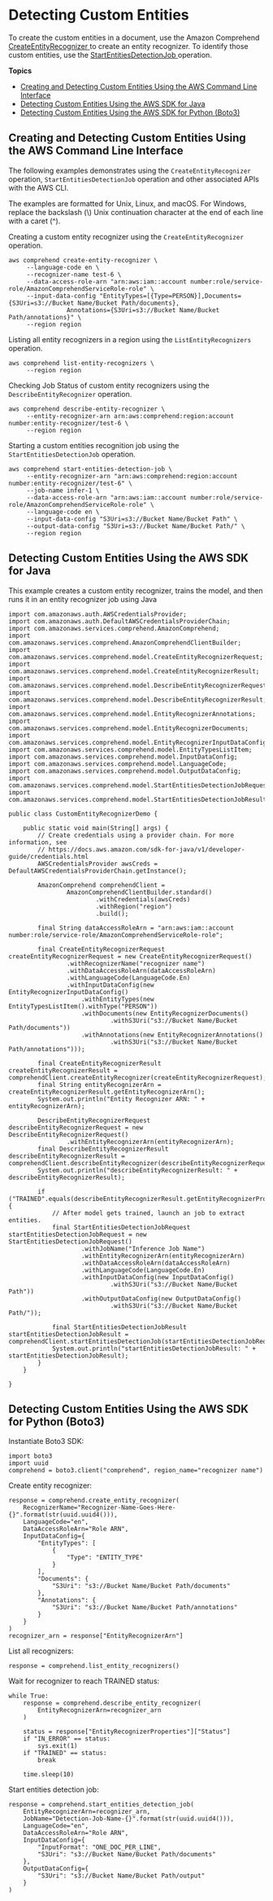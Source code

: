 # Detecting Custom Entities<a name="get-started-cer"></a>

To create the custom entities in a document, use the Amazon Comprehend [ CreateEntityRecognizer ](API_CreateEntityRecognizer.md) to create an entity recognizer\. To identify those custom entities, use the [ StartEntitiesDetectionJob ](API_StartEntitiesDetectionJob.md) operation\. 

**Topics**
+ [Creating and Detecting Custom Entities Using the AWS Command Line Interface](#get-started-api-cer-cli)
+ [Detecting Custom Entities Using the AWS SDK for Java](#get-started-api-cer-java)
+ [Detecting Custom Entities Using the AWS SDK for Python \(Boto3\)](#cer-python)

## Creating and Detecting Custom Entities Using the AWS Command Line Interface<a name="get-started-api-cer-cli"></a>

The following examples demonstrates using the `CreateEntityRecognizer` operation, `StartEntitiesDetectionJob` operation and other associated APIs with the AWS CLI\. 

The examples are formatted for Unix, Linux, and macOS\. For Windows, replace the backslash \(\\\) Unix continuation character at the end of each line with a caret \(^\)\.

Creating a custom entity recognizer using the `CreateEntityRecognizer` operation\.

```
aws comprehend create-entity-recognizer \
     --language-code en \
     --recognizer-name test-6 \
     --data-access-role-arn "arn:aws:iam::account number:role/service-role/AmazonComprehendServiceRole-role" \
     --input-data-config "EntityTypes=[{Type=PERSON}],Documents={S3Uri=s3://Bucket Name/Bucket Path/documents},
                Annotations={S3Uri=s3://Bucket Name/Bucket Path/annotations}" \
     --region region
```

Listing all entity recognizers in a region using the `ListEntityRecognizers` operation\.

```
aws comprehend list-entity-recognizers \
     --region region
```

Checking Job Status of custom entity recognizers using the `DescribeEntityRecognizer` operation\.

```
aws comprehend describe-entity-recognizer \
     --entity-recognizer-arn arn:aws:comprehend:region:account number:entity-recognizer/test-6 \
     --region region
```

Starting a custom entities recognition job using the `StartEntitiesDetectionJob` operation\.

```
aws comprehend start-entities-detection-job \
     --entity-recognizer-arn "arn:aws:comprehend:region:account number:entity-recognizer/test-6" \
     --job-name infer-1 \
     --data-access-role-arn "arn:aws:iam::account number:role/service-role/AmazonComprehendServiceRole-role" \
     --language-code en \
     --input-data-config "S3Uri=s3://Bucket Name/Bucket Path" \
     --output-data-config "S3Uri=s3://Bucket Name/Bucket Path/" \
     --region region
```

## Detecting Custom Entities Using the AWS SDK for Java<a name="get-started-api-cer-java"></a>

This example creates a custom entity recognizer, trains the model, and then runs it in an entity recognizer job using Java

```
import com.amazonaws.auth.AWSCredentialsProvider;
import com.amazonaws.auth.DefaultAWSCredentialsProviderChain;
import com.amazonaws.services.comprehend.AmazonComprehend;
import com.amazonaws.services.comprehend.AmazonComprehendClientBuilder;
import com.amazonaws.services.comprehend.model.CreateEntityRecognizerRequest;
import com.amazonaws.services.comprehend.model.CreateEntityRecognizerResult;
import com.amazonaws.services.comprehend.model.DescribeEntityRecognizerRequest;
import com.amazonaws.services.comprehend.model.DescribeEntityRecognizerResult;
import com.amazonaws.services.comprehend.model.EntityRecognizerAnnotations;
import com.amazonaws.services.comprehend.model.EntityRecognizerDocuments;
import com.amazonaws.services.comprehend.model.EntityRecognizerInputDataConfig;
import com.amazonaws.services.comprehend.model.EntityTypesListItem;
import com.amazonaws.services.comprehend.model.InputDataConfig;
import com.amazonaws.services.comprehend.model.LanguageCode;
import com.amazonaws.services.comprehend.model.OutputDataConfig;
import com.amazonaws.services.comprehend.model.StartEntitiesDetectionJobRequest;
import com.amazonaws.services.comprehend.model.StartEntitiesDetectionJobResult;

public class CustomEntityRecognizerDemo {

    public static void main(String[] args) {
        // Create credentials using a provider chain. For more information, see
        // https://docs.aws.amazon.com/sdk-for-java/v1/developer-guide/credentials.html
        AWSCredentialsProvider awsCreds = DefaultAWSCredentialsProviderChain.getInstance();

        AmazonComprehend comprehendClient =
                AmazonComprehendClientBuilder.standard()
                        .withCredentials(awsCreds)
                        .withRegion("region")
                        .build();

        final String dataAccessRoleArn = "arn:aws:iam::account number:role/service-role/AmazonComprehendServiceRole-role";

        final CreateEntityRecognizerRequest createEntityRecognizerRequest = new CreateEntityRecognizerRequest()
                .withRecognizerName("recognizer name")
                .withDataAccessRoleArn(dataAccessRoleArn)
                .withLanguageCode(LanguageCode.En)
                .withInputDataConfig(new EntityRecognizerInputDataConfig()
                    .withEntityTypes(new EntityTypesListItem().withType("PERSON"))
                    .withDocuments(new EntityRecognizerDocuments()
                            .withS3Uri("s3://Bucket Name/Bucket Path/documents"))
                    .withAnnotations(new EntityRecognizerAnnotations()
                            .withS3Uri("s3://Bucket Name/Bucket Path/annotations")));

        final CreateEntityRecognizerResult createEntityRecognizerResult = comprehendClient.createEntityRecognizer(createEntityRecognizerRequest);
        final String entityRecognizerArn = createEntityRecognizerResult.getEntityRecognizerArn();
        System.out.println("Entity Recognizer ARN: " + entityRecognizerArn);

        DescribeEntityRecognizerRequest describeEntityRecognizerRequest = new DescribeEntityRecognizerRequest()
                .withEntityRecognizerArn(entityRecognizerArn);
        final DescribeEntityRecognizerResult describeEntityRecognizerResult = comprehendClient.describeEntityRecognizer(describeEntityRecognizerRequest);
        System.out.println("describeEntityRecognizerResult: " + describeEntityRecognizerResult);

        if ("TRAINED".equals(describeEntityRecognizerResult.getEntityRecognizerProperties().getStatus())) {
            // After model gets trained, launch an job to extract entities.
            final StartEntitiesDetectionJobRequest startEntitiesDetectionJobRequest = new StartEntitiesDetectionJobRequest()
                    .withJobName("Inference Job Name")
                    .withEntityRecognizerArn(entityRecognizerArn)
                    .withDataAccessRoleArn(dataAccessRoleArn)
                    .withLanguageCode(LanguageCode.En)
                    .withInputDataConfig(new InputDataConfig()
                            .withS3Uri("s3://Bucket Name/Bucket Path"))
                    .withOutputDataConfig(new OutputDataConfig()
                            .withS3Uri("s3://Bucket Name/Bucket Path/"));

            final StartEntitiesDetectionJobResult startEntitiesDetectionJobResult = comprehendClient.startEntitiesDetectionJob(startEntitiesDetectionJobRequest);
            System.out.println("startEntitiesDetectionJobResult: " + startEntitiesDetectionJobResult);
        }
    }

}
```

## Detecting Custom Entities Using the AWS SDK for Python \(Boto3\)<a name="cer-python"></a>

Instantiate Boto3 SDK: 

```
import boto3
import uuid
comprehend = boto3.client("comprehend", region_name="recognizer name")
```

Create entity recognizer: 

```
response = comprehend.create_entity_recognizer(
    RecognizerName="Recognizer-Name-Goes-Here-{}".format(str(uuid.uuid4())),
    LanguageCode="en",
    DataAccessRoleArn="Role ARN",
    InputDataConfig={
        "EntityTypes": [
            {
                "Type": "ENTITY_TYPE"
            }
        ],
        "Documents": {
            "S3Uri": "s3://Bucket Name/Bucket Path/documents"
        },
        "Annotations": {
            "S3Uri": "s3://Bucket Name/Bucket Path/annotations"
        }
    }
)
recognizer_arn = response["EntityRecognizerArn"]
```

List all recognizers: 

```
response = comprehend.list_entity_recognizers()
```

Wait for recognizer to reach TRAINED status: 

```
while True:
    response = comprehend.describe_entity_recognizer(
        EntityRecognizerArn=recognizer_arn
    )

    status = response["EntityRecognizerProperties"]["Status"]
    if "IN_ERROR" == status:
        sys.exit(1)
    if "TRAINED" == status:
        break

    time.sleep(10)
```

Start entities detection job: 

```
response = comprehend.start_entities_detection_job(
    EntityRecognizerArn=recognizer_arn,
    JobName="Detection-Job-Name-{}".format(str(uuid.uuid4())),
    LanguageCode="en",
    DataAccessRoleArn="Role ARN",
    InputDataConfig={
        "InputFormat": "ONE_DOC_PER_LINE",
        "S3Uri": "s3://Bucket Name/Bucket Path/documents"
    },
    OutputDataConfig={
        "S3Uri": "s3://Bucket Name/Bucket Path/output"
    }
)
```